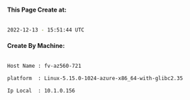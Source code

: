 
   
#### This Page Create at:

```bash

2022-12-13 - 15:51:44 UTC

```

#### Create By Machine:

```bash

Host Name : fv-az560-721

platform  : Linux-5.15.0-1024-azure-x86_64-with-glibc2.35

Ip Local  : 10.1.0.156

```

